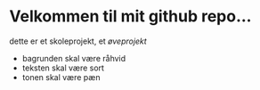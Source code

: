 # Velkommen til mit github repo...

dette er et skoleprojekt, et _øveprojekt_ 

- bagrunden skal være råhvid 
- teksten skal være sort 
- tonen skal være pæn 